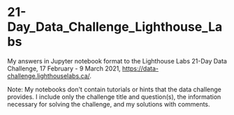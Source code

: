 # 21-Day_Data_Challenge_Lighthouse_Labs

My answers in Jupyter notebook format 
to the Lighthouse Labs 21-Day Data Challenge, 
17 February - 9 March 2021, 
https://data-challenge.lighthouselabs.ca/.

Note: My notebooks don't contain tutorials or hints that the data challenge provides. 
I include only the challenge title and question(s), the information necessary for solving the challenge, and my solutions with comments.
